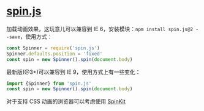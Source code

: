 # [spin.js](http://spin.js.org/)

加载动画效果，这玩意儿可以兼容到 IE 6，安装模块：`npm install spin.js@2 --save`，使用方式：

``` javascript
const Spinner = require('spin.js')
Spinner.defaults.position = 'fixed'
const spin = new Spinner().spin(document.body)
```

最新版(@3+)可以兼容到 IE 9，使用方式上有一些变化：

``` javascript
import {Spinner} from 'spin.js'
const spin = new Spinner().spin(document.body)
```

对于支持 CSS 动画的浏览器可以考虑使用 [SpinKit](https://github.com/tobiasahlin/SpinKit)
